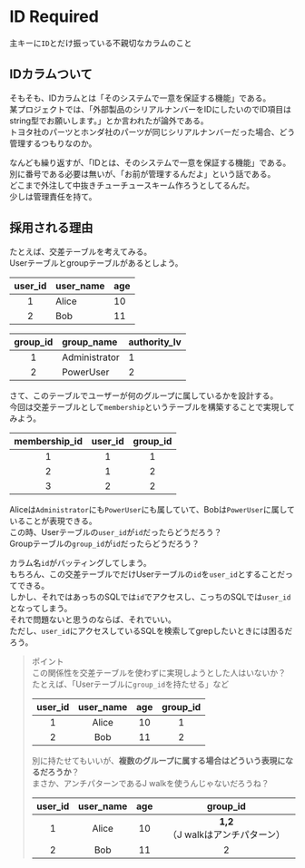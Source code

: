# ID Required

主キーに`ID`とだけ振っている不親切なカラムのこと

## IDカラムついて

そもそも、IDカラムとは「そのシステムで一意を保証する機能」である。  
某プロジェクトでは、「外部製品のシリアルナンバーをIDにしたいのでID項目はstring型でお願いします。」とか言われたが論外である。  
トヨタ社のパーツとホンダ社のパーツが同じシリアルナンバーだった場合、どう管理するつもりなのか。  

なんども繰り返すが、「IDとは、そのシステムで一意を保証する機能」である。  
別に番号である必要は無いが、「お前が管理するんだよ」という話である。  
どこまで外注して中抜きチューチュースキーム作ろうとしてるんだ。  
少しは管理責任を持て。

## 採用される理由

たとえば、交差テーブルを考えてみる。  
Userテーブルとgroupテーブルがあるとしよう。

|user_id|user_name|age|
|:--:|:--|:--|
|1|Alice|10|
|2|Bob|11|

|group_id|group_name|authority_lv|
|:--:|:--|:--|
|1|Administrator|1|
|2|PowerUser|2|

さて、このテーブルでユーザーが何のグループに属しているかを設計する。  
今回は交差テーブルとして`membership`というテーブルを構築することで実現してみよう。

|membership_id|user_id|group_id|
|:--:|:--:|:--:|
|1|1|1|
|2|1|2|
|3|2|2|

Aliceは`Administrator`にも`PowerUser`にも属していて、Bobは`PowerUser`に属していることが表現できる。  
この時、Userテーブルの`user_id`が`id`だったらどうだろう？  
Groupテーブルの`group_id`が`id`だったらどうだろう？  

カラム名`id`がバッティングしてしまう。  
もちろん、この交差テーブルでだけUserテーブルの`id`を`user_id`とすることだってできる。  
しかし、それではあっちのSQLでは`id`でアクセスし、こっちのSQLでは`user_id`となってしまう。  
それで問題ないと思うのならば、それでいい。  
ただし、`user_id`にアクセスしているSQLを検索してgrepしたいときには困るだろう。

> ポイント  
> この関係性を交差テーブルを使わずに実現しようとした人はいないか？  
> たとえば、「Userテーブルに`group_id`を持たせる」など  
>
> |user_id|user_name|age|group_id|
> |:--:|:--:|:--:|:--:|
> |1|Alice|10|1|
> |2|Bob|11|2|
>
> 別に持たせてもいいが、**複数のグループに属する場合はどういう表現になるだろうか**？  
> まさか、アンチパターンであるJ walkを使うんじゃないだろうね？  
>
> |user_id|user_name|age|group_id|
> |:--:|:--:|:--:|:--:|
> |1|Alice|10|**1,2**（J walkはアンチパターン）|
> |2|Bob|11|2|

